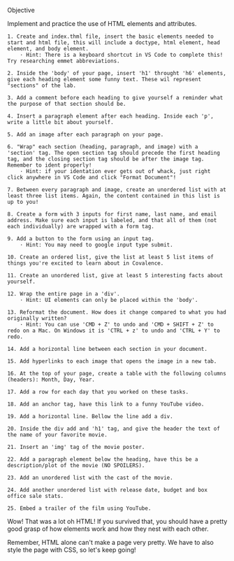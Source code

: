 Objective

Implement and practice the use of HTML elements and attributes.

    1. Create and index.thml file, insert the basic elements needed to start and html file, this will include a doctype, html element, head element, and body element.
        · Hint: There is a keyboard shortcut in VS Code to complete this! Try researching emmet abbreviations.

    2. Inside the 'body' of your page, insert 'h1' throught 'h6' elements, give each heading element some funny text. These wil represent "sections" of the lab.

    3. Add a comment before each heading to give yourself a reminder what the purpose of that section should be.

    4. Insert a paragraph element after each heading. Inside each 'p', write a little bit about yourself.

    5. Add an image after each paragraph on your page.

    6. "Wrap" each section (heading, paragraph, and image) with a 'section' tag. The open section tag should precede the first heading tag, and the closing section tag should be after the image tag. Remember to ident properly!
        · Hint: if your identation ever gets out of whack, just right click anywhere in VS Code and click "Format Document"!

    7. Between every paragraph and image, create an unordered list with at least three list items. Again, the content contained in this list is up to you!

    8. Create a form with 3 inputs for first name, last name, and email address. Make sure each input is labeled, and that all of them (not each individually) are wrapped with a form tag.

    9. Add a button to the form using an input tag.
        · Hint: You may need to google input type submit.

    10. Create an ordered list, give the list at least 5 list items of things you're excited to learn about in Covalence.

    11. Create an unordered list, give at least 5 interesting facts about yourself.

    12. Wrap the entire page in a 'div'.
        · Hint: UI elements can only be placed within the 'body'.

    13. Reformat the document. How does it change compared to what you had originally written?
        · Hint: You can use 'CMD + Z' to undo and 'CMD + SHIFT + Z' to redo on a Mac. On Windows it is 'CTRL + z' to undo and 'CTRL + Y' to redo.

    14. Add a horizontal line between each section in your document.

    15. Add hyperlinks to each image that opens the image in a new tab.

    16. At the top of your page, create a table with the following columns (headers): Month, Day, Year.

    17. Add a row for each day that you worked on these tasks.

    18. Add an anchor tag, have this link to a funny YouTube video.

    19. Add a horizontal line. Bellow the line add a div.

    20. Inside the div add and 'h1' tag, and give the header the text of the name of your favorite movie.

    21. Insert an 'img' tag of the movie poster.

    22. Add a paragraph element below the heading, have this be a description/plot of the movie (NO SPOILERS).

    23. Add an unordered list with the cast of the movie.

    24. Add another unordered list with release date, budget and box office sale stats.

    25. Embed a trailer of the film using YouTube.

Wow! That was a lot oh HTML! If you survived that, you should have a pretty good grasp of how elements work and how they nest with each other.

Remember, HTML alone can't make a page very pretty. We have to also style the page with CSS, so let's keep going!
